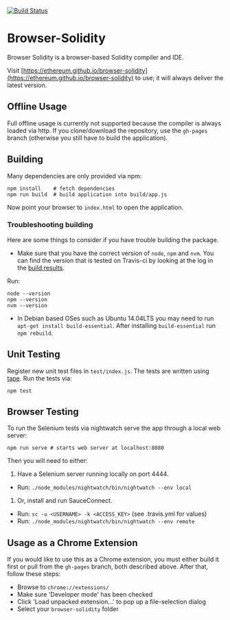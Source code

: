 [![Build Status](https://travis-ci.org/ethereum/browser-solidity.svg?branch=master)](https://travis-ci.org/ethereum/browser-solidity)

# Browser-Solidity

Browser Solidity is a browser-based Solidity compiler and IDE.

Visit [https://ethereum.github.io/browser-solidity](https://ethereum.github.io/browser-solidity) to use;
it will always deliver the latest version.

## Offline Usage

Full offline usage is currently not supported because the compiler is always
loaded via http. If you clone/download the repository, use the
`gh-pages` branch (otherwise you still have to build the application).

## Building

Many dependencies are only provided via npm:

	npm install    # fetch dependencies
	npm run build  # build application into build/app.js

Now point your browser to `index.html` to open the application.

### Troubleshooting building

Here are some things to consider if you have trouble building the package. 

 - Make sure that you have the correct version of `node`, `npm` and `nvm`. You can find the version that is tested on Travis-ci by looking at the log in the [build results](https://travis-ci.org/ethereum/browser-solidity).

Run:

    node --version
    npm --version
    nvm --version


 - In Debian based OSes such as Ubuntu 14.04LTS you may need to run `apt-get install build-essential`. After installing `build-essential` run `npm rebuild`.

## Unit Testing

Register new unit test files in `test/index.js`. The tests are written using [tape](https://www.npmjs.com/package/tape). Run the tests via:

    npm test

## Browser Testing

To run the Selenium tests via nightwatch serve the app through a local web server:

    npm run serve # starts web server at localhost:8080

Then you will need to either:

 1. Have a Selenium server running locally on port 4444.
  * Run: `./node_modules/nightwatch/bin/nightwatch --env local`
 1. Or, install and run SauceConnect.
  * Run: `sc -u <USERNAME> -k <ACCESS_KEY>` (see .travis.yml for values)
  * Run: `./node_modules/nightwatch/bin/nightwatch --env remote`

## Usage as a Chrome Extension

If you would like to use this as a Chrome extension, you must either build it first or pull from the `gh-pages` branch, both described above.
After that, follow these steps:

* Browse to `chrome://extensions/`
* Make sure 'Developer mode' has been checked
* Click 'Load unpacked extension...' to pop up a file-selection dialog
* Select your `browser-solidity` folder
